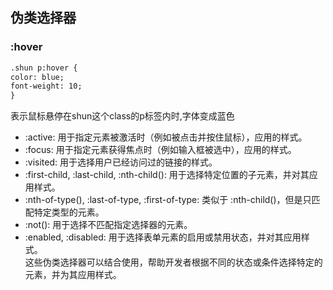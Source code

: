 ## 伪类选择器
### :hover
```html
.shun p:hover {
color: blue;
font-weight: 10;
}
```
表示鼠标悬停在shun这个class的p标签内时,字体变成蓝色  
-  :active: 用于指定元素被激活时（例如被点击并按住鼠标），应用的样式。
-  :focus: 用于指定元素获得焦点时（例如输入框被选中），应用的样式。
-  :visited: 用于选择用户已经访问过的链接的样式。
- :first-child, :last-child, :nth-child(): 用于选择特定位置的子元素，并对其应用样式。
- :nth-of-type(), :last-of-type, :first-of-type: 类似于 :nth-child()，但是只匹配特定类型的元素。
- :not(): 用于选择不匹配指定选择器的元素。
- :enabled, :disabled: 用于选择表单元素的启用或禁用状态，并对其应用样式。  
这些伪类选择器可以结合使用，帮助开发者根据不同的状态或条件选择特定的元素，并为其应用样式。